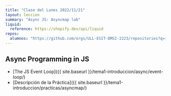 ```yaml
---
title: "Clase del Lunes 2022/11/21"
layout: leccion
summary: "Async JS: Asyncmap lab"
liquid:
  reference: https://shopify.dev/api/liquid
repos:
  alumnos: "https://github.com/orgs/ULL-ESIT-DMSI-2223/repositories?q=intro2sd"
---
```


## Async Programming in JS

* [The JS Event Loop]({{ site.baseurl }}/tema1-introduccion/async/event-loop/)
* [Descripción de la Práctica]({{ site.baseurl }}/tema1-introduccion/practicas/asyncmap/)